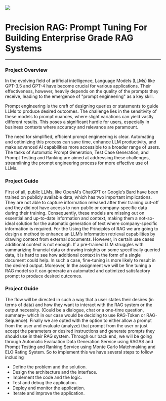 <img src = "https://camo.githubusercontent.com/3cefee189432defff4cb59838ead898a2bd661cd4b475e25391c87edd2241782/68747470733a2f2f7374617469632e7769787374617469632e636f6d2f6d656469612f3038316535625f35353533383033666465656334636262383137656434653835653138393962327e6d76322e706e672f76312f66696c6c2f775f3234362c685f3130362c616c5f632c715f38352c75736d5f302e36365f312e30305f302e30312c656e635f6175746f2f313025323041636164656d7925323046412d30322532302d2532307472616e73706172656e742532306261636b67726f756e642532302d25323063726f707065642e706e67">

# Precision RAG: Prompt Tuning For Building Enterprise Grade RAG Systems
***

### Project Overview

In the evolving field of artificial intelligence, Language Models (LLMs) like GPT-3.5 and GPT-4 have become crucial for various applications. Their effectiveness, however, heavily depends on the quality of the prompts they receive, leading to the emergence of "prompt engineering" as a key skill.

Prompt engineering is the craft of designing queries or statements to guide LLMs to produce desired outcomes. The challenge lies in the sensitivity of these models to prompt nuances, where slight variations can yield vastly different results. This poses a significant hurdle for users, especially in business contexts where accuracy and relevance are paramount.

The need for simplified, efficient prompt engineering is clear. Automating and optimizing this process can save time, enhance LLM productivity, and make advanced AI capabilities more accessible to a broader range of users. The tasks of Automatic Prompt Generation, Test Case Generation, and Prompt Testing and Ranking are aimed at addressing these challenges, streamlining the prompt engineering process for more effective use of LLMs.

### Project Guide 
First of all, public LLMs, like OpenAI’s ChatGPT or Google’s Bard have been trained on publicly available data, which has two important implications. They are not able to capture information released after their training cut-off and they did not have access to non-public or company-specific data during their training. Consequently, these models are missing out on essential and up-to-date information and context, making them a not-so-ideal solution for the automatic generation of text where company-specific information is required. 
For the Using the Principles of RAG we are going to design a method to enhance an LLM’s information retrieval capabilities by drawing context from external documents. However, in certain use cases additional context is not enough. If a pre-trained LLM struggles with summarizing financial data or drawing insights on some specifically queried data,  it is hard to see how additional context in the form of a single document could help. 
In such a case, fine-tuning is more likely to result in the desired output. Moreover, In the assignment we will be fine tuning a RAG model so it can generate an automated and optimized satisfactory prompt to produce desired outcomes.

### Project Guide 
The flow will be directed in such a way that a user states their desires (in terms of data) and how they want to interact with the RAG system or the output necessity. (Could be a dialogue, chat or a one-time question, summary- which in our case would be deciding to use RAG-Token or RAG-Sequence).
Finally we are opted with the option to either allow a prompt from the user and evaluate (analyze) that prompt from the user or just accept the parameters or desired instructions and generate prompts they should use in their RAG system.
Through our back end, we will be going through Automatic Evaluation Data Generation Service using RAGAS and Prompt Testing and Ranking Service using Monte Carlo Matchmaking and ELO Rating System.
So to implement this we have several steps to follow including 
* Define the problem and the solution.
* Design the architecture and the interface.
* Implement the code and the logic.
* Test and debug the application.
* Deploy and monitor the application.
* Iterate and improve the application.	


